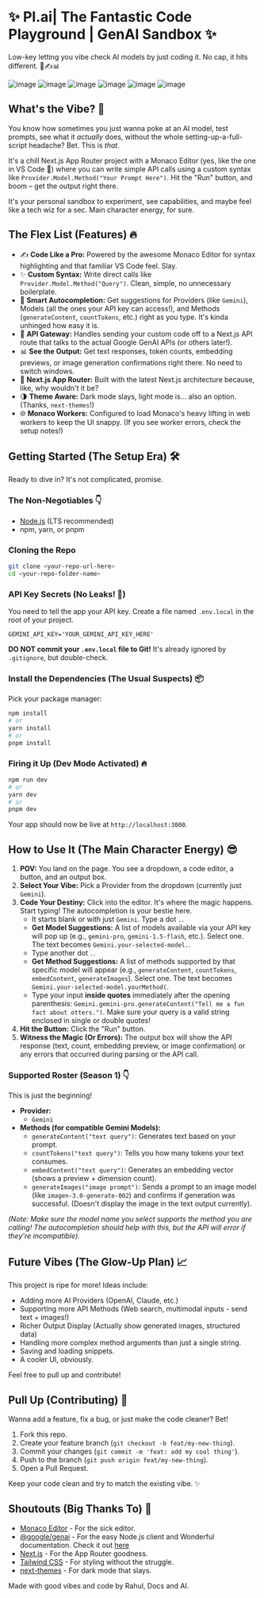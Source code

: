 # ✨ Pl.ai| The Fantastic Code Playground | GenAI Sandbox ✨

Low-key letting you vibe check AI models by just coding it. No cap, it hits different. 🚀✍️📊

![image](Assets/a.png)
![image](Assets/b.png)
![image](Assets/c.png)
![image](Assets/d.png)
![image](Assets/e.png)
![image](Assets/f.png)

## What's the Vibe? 🤔

You know how sometimes you just wanna poke at an AI model, test prompts, see what it *actually* does, without the whole setting-up-a-full-script headache? Bet. This is *that*.

It's a chill Next.js App Router project with a Monaco Editor (yes, like the one in VS Code 👀) where you can write simple API calls using a custom syntax like `Provider.Model.Method("Your Prompt Here")`. Hit the "Run" button, and boom – get the output right there.

It's your personal sandbox to experiment, see capabilities, and maybe feel like a tech wiz for a sec. Main character energy, for sure.

## The Flex List (Features) 🔥

*   ✍️ **Code Like a Pro:** Powered by the awesome Monaco Editor for syntax highlighting and that familiar VS Code feel. Slay.
*   ✨ **Custom Syntax:** Write direct calls like `Provider.Model.Method("Query")`. Clean, simple, no unnecessary boilerplate.
*   🧠 **Smart Autocompletion:** Get suggestions for Providers (like `Gemini`), Models (all the ones your API key can access!), and Methods (`generateContent`, `countTokens`, etc.) right as you type. It's kinda unhinged how easy it is.
*   🚀 **API Gateway:** Handles sending your custom code off to a Next.js API route that talks to the actual Google GenAI APIs (or others later!).
*   📊 **See the Output:** Get text responses, token counts, embedding previews, or image generation confirmations right there. No need to switch windows.
*   💅 **Next.js App Router:** Built with the latest Next.js architecture because, like, why wouldn't it be?
*   🌗 **Theme Aware:** Dark mode slays, light mode is... also an option. (Thanks, `next-themes`!)
*   🌐 **Monaco Workers:** Configured to load Monaco's heavy lifting in web workers to keep the UI snappy. (If you see worker errors, check the setup notes!)

## Getting Started (The Setup Era) 🛠️

Ready to dive in? It's not complicated, promise.

### The Non-Negotiables 👇

*   [Node.js](https://nodejs.org/) (LTS recommended)
*   npm, yarn, or pnpm

### Cloning the Repo 

```bash
git clone <your-repo-url-here>
cd <your-repo-folder-name>
```

### API Key Secrets (No Leaks! 🤫)

You need to tell the app your API key. Create a file named `.env.local` in the root of your project.

```dotenv
GEMINI_API_KEY='YOUR_GEMINI_API_KEY_HERE'
```

**DO NOT commit your `.env.local` file to Git!** It's already ignored by `.gitignore`, but double-check.

### Install the Dependencies (The Usual Suspects) 📦

Pick your package manager:

```bash
npm install
# or
yarn install
# or
pnpm install
```

### Firing it Up (Dev Mode Activated) 🔥

```bash
npm run dev
# or
yarn dev
# or
pnpm dev
```

Your app should now be live at `http://localhost:3000`.

## How to Use It (The Main Character Energy) 😎

1.  **POV:** You land on the page. You see a dropdown, a code editor, a button, and an output box.
2.  **Select Your Vibe:** Pick a Provider from the dropdown (currently just `Gemini`).
3.  **Code Your Destiny:** Click into the editor. It's where the magic happens. Start typing! The autocompletion is your bestie here.
    *   It starts blank or with just `Gemini`. Type a dot `.`.
    *   **Get Model Suggestions:** A list of models available via your API key will pop up (e.g., `gemini-pro`, `gemini-1.5-flash`, etc.). Select one. The text becomes `Gemini.your-selected-model.`.
    *   Type another dot `.`.
    *   **Get Method Suggestions:** A list of methods supported by that specific model will appear (e.g., `generateContent`, `countTokens`, `embedContent`, `generateImages`). Select one. The text becomes `Gemini.your-selected-model.yourMethod(`.
    *   Type your input **inside quotes** immediately after the opening parenthesis: `Gemini.gemini-pro.generateContent("Tell me a fun fact about otters.")`. Make sure your query is a valid string enclosed in single or double quotes!
4.  **Hit the Button:** Click the "Run" button.
5.  **Witness the Magic (Or Errors):** The output box will show the API response (text, count, embedding preview, or image confirmation) or any errors that occurred during parsing or the API call.

### Supported Roster (Season 1) 👇

This is just the beginning!

*   **Provider:**
    *   `Gemini`
*   **Methods (for compatible Gemini Models):**
    *   `generateContent("text query")`: Generates text based on your prompt.
    *   `countTokens("text query")`: Tells you how many tokens your text consumes.
    *   `embedContent("text query")`: Generates an embedding vector (shows a preview + dimension count).
    *   `generateImages("image prompt")`: Sends a prompt to an image model (like `imagen-3.0-generate-002`) and confirms if generation was successful. (Doesn't display the image in the text output currently).

*(Note: Make sure the model name you select supports the method you are calling! The autocompletion should help with this, but the API will error if they're incompatible).*

## Future Vibes (The Glow-Up Plan) 📈

This project is ripe for more! Ideas include:

*   Adding more AI Providers (OpenAI, Claude, etc.)
*   Supporting more API Methods (Web search, multimodal inputs - send text + images!)
*   Richer Output Display (Actually show generated images, structured data)
*   Handling more complex method arguments than just a single string.
*   Saving and loading snippets.
*   A cooler UI, obviously.

Feel free to pull up and contribute!

## Pull Up (Contributing) 👋

Wanna add a feature, fix a bug, or just make the code cleaner? Bet!

1.  Fork this repo.
2.  Create your feature branch (`git checkout -b feat/my-new-thing`).
3.  Commit your changes (`git commit -m 'feat: add my cool thing'`).
4.  Push to the branch (`git push origin feat/my-new-thing`).
5.  Open a Pull Request.

Keep your code clean and try to match the existing vibe. ✨

## Shoutouts (Big Thanks To) 🙏

*   [Monaco Editor](https://microsoft.github.io/monaco-editor/) - For the sick editor.
*   [@google/genai](https://github.com/google/generative-ai-nodejs) - For the easy Node.js client and Wonderful documentation. Check it out [here](https://github.com/googleapis/js-genai/tree/main)
*   [Next.js](https://nextjs.org/) - For the App Router goodness.
*   [Tailwind CSS](https://tailwindcss.com/) - For styling without the struggle.
*   [next-themes](https://github.com/pacocoursey/next-themes) - For dark mode that slays.

Made with good vibes and code by Rahul, Docs and AI.